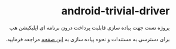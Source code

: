 <h1 dir="rtl">
android-trivial-driver
</h1>

<p dir="rtl" align="right">
پروژه تست جهت پیاده سازی قابلیت پرداخت درون برنامه ای اپلیکیشن هپ
</p>

<p dir="rtl" align="right">
برای دسترسی به مستندات و نحوه پیاده سازی به  <a href="https://github.com/hopekids/android-trivial-driver/wiki">این صفحه</a> مراجعه فرمایید.
</p>
